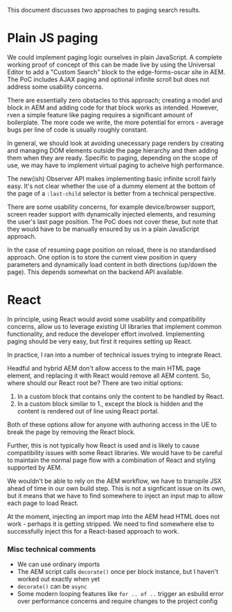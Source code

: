 This document discusses two approaches to paging search results.

# Plain JS paging

We could implement paging logic ourselves in plain JavaScript. A complete working proof of concept of this can be made live by using the Universal Editor to add a "Custom Search" block to the edge-forms-oscar site in AEM. The PoC includes AJAX paging and optional infinite scroll but does not address some usability concerns.

There are essentially zero obstacles to this approach; creating a model and block in AEM and adding code for that block works as intended. However, rven a simple feature like paging requires a significant amount of boilerplate. The more code we write, the more potential for errors - average bugs per line of code is usually roughly constant.

In general, we should look at avoiding unecessary page renders by creating and managing DOM elements outside the page hierarchy and then adding them when they are ready. Specific to paging, depending on the scope of use, we may have to implement virtual paging to acheive high performance.

The new(ish) Observer API makes implementing basic infinite scroll fairly easy. It's not clear whether the use of a dummy element at the bottom of the page of a `:last-child` selector is better from a technical perspective.

There are some usability concerns, for example device/browser support, screen reader support with dynamically injected elements, and resuming the user's last page position. The PoC does not cover these, but note that they would have to be manually ensured by us in a plain JavaScript approach.

In the case of resuming page position on reload, there is no standardised approach. One option is to store the current view position in query parameters and dynamically load content in both directions (up/down the page). This depends somewhat on the backend API available.

# React

In principle, using React would avoid some usability and compatibility concerns, allow us to leverage existing UI libraries that implement common functionality, and reduce the developer effort involved. Implementing paging should be very easy, but first it requires setting up React.

In practice, I ran into a number of technical issues trying to integrate React.

Headful and hybrid AEM don't allow access to the main HTML page element, and replacing it with React would remove all AEM content. So, where should our React root be? There are two initial options:

1. In a custom block that contains only the content to be handled by React.
2. In a custom block similar to 1., except the block is hidden and the content is rendered out of line using React portal.

Both of these options allow for anyone with authoring access in the UE to break the page by removing the React block.

Further, this is not typically how React is used and is likely to cause compatibility issues with some React libraries. We would have to be careful to maintain the normal page flow with a combination of React and styling supported by AEM.


We wouldn't be able to rely on the AEM workflow, we have to transpile JSX ahead of time in our own build step. This is not a signficant issue on its own, but it means that we have to find somewhere to inject an input map to allow each page to load React.

At the moment, injecting an import map into the AEM head HTML does not work - perhaps it is getting stripped. We need to find somewhere else to successfully inject this for a React-based approach to work.

### Misc technical comments

* We can use ordinary imports
* The AEM script calls `decorate()` once per block instance, but I haven't worked out exactly when yet
* `decorate()` can be `async`
* Some modern looping features like `for .. of ..` trigger an esbuild error over performance concerns and require changes to the project config

